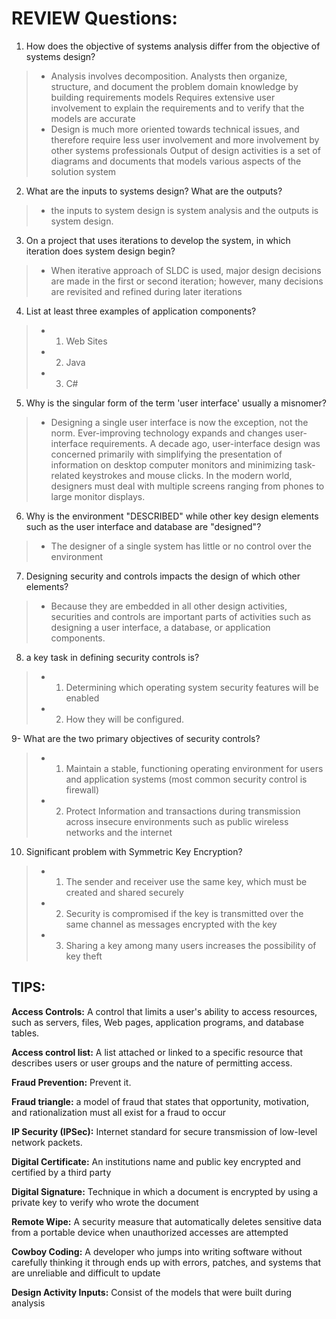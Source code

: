 # REVIEW Questions:

1. How does the objective of systems analysis differ from the objective of systems design?
> - Analysis involves decomposition. Analysts then organize, structure, and document the problem domain knowledge by building requirements models
Requires extensive user involvement to explain the requirements and to verify that the models are accurate
> - Design is much more oriented towards technical issues, and therefore require less user involvement and more involvement by other systems professionals
Output of design activities is a set of diagrams and documents that models various aspects of the solution system

2. What are the inputs to systems design? What are the outputs?
> - the inputs to system design is system analysis and the outputs is system design.

3. On a project that uses iterations to develop the system, in which iteration does system design begin?
> - When iterative approach of SLDC is used, major design decisions are made in the first or second iteration; however, many decisions are revisited and refined during later iterations

4. List at least three examples of application components?
> - 1. Web Sites
> - 2. Java
> - 3. C#

5. Why is the singular form of the term 'user interface' usually a misnomer?
> - Designing a single user interface is now the exception, not the norm.
Ever-improving technology expands and changes user-interface requirements. A decade ago, user-interface design was concerned primarily with simplifying the presentation of information on desktop computer monitors and minimizing task-related keystrokes and mouse clicks. In the modern world, designers must deal with multiple screens ranging from phones to large monitor displays.

6. Why is the environment "DESCRIBED" while other key design elements such as the user interface and database are "designed"?
> - The designer of a single system has little or no control over the environment

7. Designing security and controls impacts the design of which other elements?
> - Because they are embedded in all other design activities, securities and controls are important parts of activities such as designing a user interface, a database, or application components.

8. a key task in defining security controls is?
> - 1. Determining which operating system security features will be enabled
> - 2. How they will be configured.

9- What are the two primary objectives of security controls?
>- 1. Maintain a stable, functioning operating environment for users and application systems (most common security control is firewall)
> - 2. Protect Information and transactions during transmission across insecure environments such as public wireless networks and the internet

10. Significant problem with Symmetric Key Encryption?
> - 1. The sender and receiver use the same key, which must be created and shared securely
> - 2. Security is compromised if the key is transmitted over the same channel as messages encrypted with the key
> - 3. Sharing a key among many users increases the possibility of key theft



## TIPS:
**Access Controls:** A control that limits a user's ability to access resources, such as servers, files, Web pages, application programs, and database tables.

**Access control list:** A list attached or linked to a specific resource that describes users or user groups and the nature of permitting access.

**Fraud Prevention:** Prevent it. 

**Fraud triangle:** a model of fraud that states that opportunity, motivation, and rationalization must all exist for a fraud to occur

**IP Security (IPSec):** Internet standard for secure transmission of low-level network packets.

**Digital Certificate:** An institutions name and public key encrypted and certified by a third party

**Digital Signature:** Technique in which a document is encrypted by using a private key to verify who wrote the document

**Remote Wipe:** A security measure that automatically deletes sensitive data from a portable device when unauthorized accesses are attempted

**Cowboy Coding:** A developer who jumps into writing software without carefully thinking it through ends up with errors, patches, and systems that are unreliable and difficult to update

**Design Activity Inputs:** Consist of the models that were built during analysis


